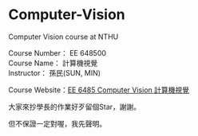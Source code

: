 # Computer-Vision
Computer Vision course at NTHU

Course Number： EE 648500    
Course Name： 計算機視覺    
Instructor： 孫民(SUN, MIN) 

Course Website：[EE 6485 Computer Vision 計算機視覺](https://aliensunmin.github.io/teaching/cv2023/index.html)

大家來抄學長的作業好歹留個Star，謝謝。

但不保證一定對喔，我先聲明。
